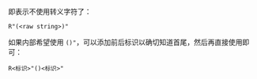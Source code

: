 即表示不使用转义字符了：
```
R"(<raw string>)"
```

如果内部希望使用 `()"`，可以添加前后标识以确切知道首尾，然后再直接使用即可：
```
R<标识>"()<标识>"
```